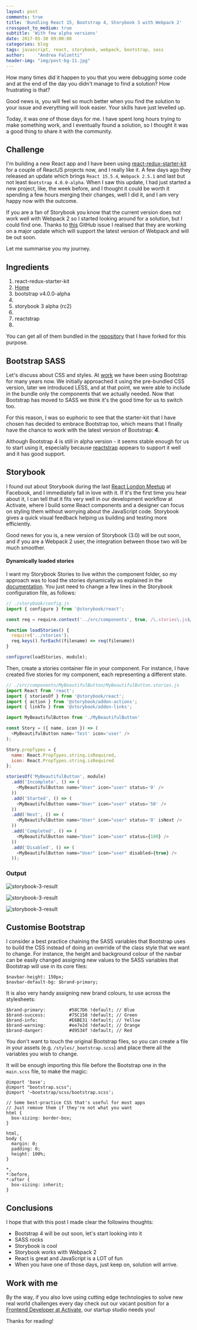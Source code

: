 ```yaml
---
layout: post
comments: true
title: 'Bundling React 15, Bootstrap 4, Storybook 3 with Webpack 2'
crosspost_to_medium: true
subtitle: 'With few alpha versions'
date: 2017-05-30 09:00:00
categories: blog
tags: javascript, react, storybook, webpack, bootstrap, sass
author:     "Andrea Falzetti"
header-img: "img/post-bg-11.jpg"
---
```


How many times did it happen to you that you were debugging some code and at the end of the day you didn't manage to find a solution? How frustrating is that?

Good news is, you will feel so much better when you find the solution to your issue and everything will look easier. Your skills have just levelled up.

Today, it was one of those days for me. I have spent long hours trying to make something work, and I eventually found a solution, so I thought it was a good thing to share it with the community.

## Challenge

I'm building a new React app and I have been using [react-redux-starter-kit](https://github.com/davezuko/react-redux-starter-kit) for a couple of ReactJS projects now, and I really like it. A few days ago they released an update which brings `React 15.5.4`, `Webpack 2.5.1` and last but not least `Bootstrap 4.0.0-alpha`. When I saw this update, I had just started a new project, like, the week before, and I thought it could be worth it spending a few hours merging their changes, well I did it, and I am very happy now with the outcome.

If you are a fan of Storybook you know that the current version does not work well with Webpack 2 so I started looking around for a solution, but I could find one. Thanks to [this](https://github.com/storybooks/storybook/issues/1046#issuecomment-304324567) GitHub issue I realised that they are working on a major update which will support the latest version of Webpack and will be out soon.

Let me summarise you my journey.

## Ingredients

1. react-redux-starter-kit [<li><a href="{{ site.baseurl }}/index.html"><i class='fa fa-github'></i> Home</a></li>](https://github.com/davezuko/react-redux-starter-kit)
1. bootstrap v4.0.0-alpha [<li><a href="{{ site.baseurl }}/index.html"><i class='fa fa-github'></i>](https://github.com/twbs/bootstrap/tree/v4-npm)
1. storybook 3 alpha (rc2) [<li><a href="{{ site.baseurl }}/index.html"><i class='fa fa-github'></i>](https://github.com/storybooks/storybook/issues/1046#issuecomment-304360179)
1. reactstrap [<li><a href="{{ site.baseurl }}/index.html"><i class='fa fa-github'></i>](https://github.com/reactstrap/reactstrap)

You can get all of them bundled in the [repository](https://github.com/andreafalzetti/react-redux-starter-kit) that I have forked for this purpose.

## Bootstrap SASS

Let's discuss about CSS and styles. At [work](http://activate.co.uk) we have been using Bootstrap for many years now. We initially approached it using the pre-bundled CSS version, later we introduced LESS, and at that point, we were able to include in the bundle only the components that we actually needed. Now that Bootstrap has moved to SASS we think it's the good time for us to switch too.

For this reason, I was so euphoric to see that the starter-kit that I have chosen has decided to embrace Bootstrap too, which means that I finally have the chance to work with the latest version of Bootstrap: **4**.

Although Bootstrap 4 is still in alpha version - it seems stable enough for us to start using it, especially because [reactstrap](https://reactstrap.github.io/) appears to support it well and it has good support.

## Storybook

I found out about Storybook during the last [React London Meetup](https://www.youtube.com/watch?v=UxbQ-cGnoCE&index=1&list=PLW6ORi0XZU0BL3Up9mXpP75ilJBDOjMsQ) at Facebook, and I immediately fall in love with it. If it's the first time you hear about it, I can tell that it fits very well in our development workflow at Activate, where I build some React components and a designer can focus on styling them without worrying about the JavaScript code. Storybook gives a quick visual feedback helping us building and testing more efficiently.

Good news for you is, a new version of Storybook (3.0) will be out soon, and if you are a Webpack 2 user, the integration between those two will be much smoother.

#### Dynamically loaded stories

I want my Storybook Stories to live within the component folder, so my approach was to load the stories dynamically as explained in the [documentation](). You just need to change a few lines in the Storybook configuration file, as follows:

```js
// ./storybook/config.js
import { configure } from '@storybook/react';

const req = require.context('../src/components', true, /\.stories\.js$/)

function loadStories() {
  require('../stories');
  req.keys().forEach((filename) => req(filename))
}

configure(loadStories, module);
```

Then, create a stories container file in your component. For instance, I have created five stories for my component, each representing a different state.

```js
// ./src/components/MyBeautifulButton/MyBeautifulButton.stories.js
import React from 'react';
import { storiesOf } from '@storybook/react';
import { action } from '@storybook/addon-actions';
import { linkTo } from '@storybook/addon-links';

import MyBeautifulButton from './MyBeautifulButton'

const Story = ({ name, icon }) => (
  <MyBeautifulButton name='Test' icon='user' />
);

Story.propTypes = {
  name: React.PropTypes.string.isRequired,
  icon: React.PropTypes.string.isRequired
};

storiesOf('MyBeautifulButton', module)
  .add('Incomplete', () => (
    <MyBeautifulButton name="User" icon="user" status='0' />
  ))
  .add('Started', () => (
    <MyBeautifulButton name="User" icon="user" status='50' />
  ))  
  .add('Next', () => (
    <MyBeautifulButton name="User" icon="user" status='0' isNext />
  ))  
  .add('Completed', () => (
    <MyBeautifulButton name="User" icon="user" status={100} />
  ))
  .add('Disabled', () => (
    <MyBeautifulButton name="User" icon="user" disabled={true} />
  ));
```

### Output

![storybook-3-result]({{site.baseurl}}/img/2017/05/storybook-3-state-started.jpg)

![storybook-3-result]({{site.baseurl}}/img/2017/05/storybook-3-state-completed.jpg)

![storybook-3-result]({{site.baseurl}}/img/2017/05/storybook-3-bootstrap-buttons.jpg)

## Customise Bootstrap

I consider a best practice chaining the SASS variables that Bootstrap uses to build the CSS instead of doing an override of the class style that we want to change. For instance, the height and background colour of the navbar can be easily changed assigning new values to the SASS variables that Bootstrap will use in its core files:

```
$navbar-height: 150px;
$navbar-default-bg: $brand-primary;
```

It is also very handy assigning new brand colours, to use across the stylesheets:

```
$brand-primary:         #58C7D6 !default; // Blue
$brand-success:         #75C158 !default; // Green
$brand-info:            #E6BE31 !default; // Yellow
$brand-warning:         #ee7e2d !default; // Orange
$brand-danger:          #d9534f !default; // Red
```

You don't want to touch the original Bootstrap files, so you can create a file in your assets (e.g. `/styles/_bootstrap.scss`) and place there all the variables you wish to change.

It will be enough importing this file before the Bootstrap one in the `main.scss` file, to make the magic:

```
@import 'base';
@import "bootstrap.scss";
@import '~bootstrap/scss/bootstrap.scss';

// Some best-practice CSS that's useful for most apps
// Just remove them if they're not what you want
html {
  box-sizing: border-box;
}

html,
body {
  margin: 0;
  padding: 0;
  height: 100%;
}

*,
*:before,
*:after {
  box-sizing: inherit;
}
```

## Conclusions

I hope that with this post I made clear the followins thoughts:

* Bootstrap 4 will be out soon, let's start looking into it
* SASS rocks
* Storybook is cool
* Storybook works with Webpack 2
* React is great and JavaScript is a LOT of fun
* When you have one of those days, just keep on, solution will arrive.

## Work with me
By the way, if you also love using cutting edge technologies to solve new real world challenges every day check out our vacant position for a [Frontend Developer at Activate](http://bit.ly/Activate-Jobs-FrontEnd), our startup studio needs you!

Thanks for reading!
